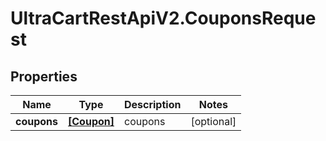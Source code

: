 # UltraCartRestApiV2.CouponsRequest

## Properties

Name | Type | Description | Notes
------------ | ------------- | ------------- | -------------
**coupons** | [**[Coupon]**](Coupon.md) | coupons | [optional] 


